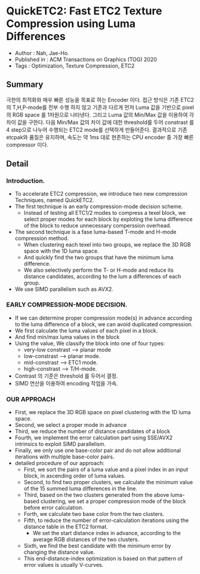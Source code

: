 # QuickETC2: Fast ETC2 Texture Compression using Luma Differences
- Author : Nah, Jae-Ho. 
- Published in : ACM Transactions on Graphics (TOG) 2020
- Tags : Optimization, Texture Compression, ETC2

## Summary
극한의 최적화와 매우 빠른 성능을 목표로 하는 Encoder 이다.
접근 방식은 기존 ETC2 의 T,H,P-mode를 전부 수행 하지 않고 기존과 다르게 먼저 Luma 값을 기반으로 pixel의 RGB space 를 1차원으로 나타낸다. 
그리고 Luma 값의 Min/Max 값을 이용하여 각 차이 값을 구한다. 
다음 Min/Max 값의 차이 값에 대한 threshold를 두어 constrast 를 4 step으로 나누어 수행되는 ETC2 mode를 선택하게 만들어준다. 
결과적으로 기존 etcpak와 품질은 유지하며, 속도는 약 1ms 대로 현존하는 CPU encoder 중 가장 빠른 compressor 이다.

## Detail
### Introduction.
- To accelerate ETC2 compression, we introduce two new compression Techniques, named QuickETC2.
- The first technique is an early compression-mode decision scheme.
    - Instead of testing all ETC1/2 modes to compress a texel block, we select proper modes for each block by exploting the luma difference of the block to reduce unnecessary comperssion overhead.
- The second technique is a fase luma-based T-mode and H-mode compression method.
    - When clustering each texel into two groups, we replace the 3D RGB space with the 1D luma space.
    - And quickly find the two groups that have the minimum luma difference.
    - We also selectively perform the T- or H-mode and reduce its distance candidates, according to the lum a differences of each group.
- We use SIMD parallelism such as AVX2.

### EARLY COMPRESSION-MODE DECISION.
- If we can determine proper compression mode(s) in advance according to the luma difference of a block, we can avoid duplicated compression.
- We first calculate the luma values of each pixel in a block.
- And find min/max luma values in the block
- Using the value, We classify the block into one of four types:
    - very-low constrast --> planar mode
    - low-constrast --> planar mode.
    - mid-constrast --> ETC1 mode.
    - high-constrast --> T/H-mode.
- Contrast 의 기준은 threshold 를 두어서 결정.
- SIMD 연산을 이용하여 encoding 작업을 가속.

### OUR APPROACH
- First, we replace the 3D RGB space on pixel clustering with the 1D luma space.
- Second, we select a proper mode in advance
- Third, we reduce the number of distance candidates of a block
- Fourth, we implement the error calculation part using SSE/AVX2 intrinsics to exploit SIMD parallelism.
- Finally, we only use one base-color pair and do not allow additional iterations with multiple base-color pairs.
- detailed procedure of our approach:
    - First, we sort the pairs of a luma value and a pixel index in an input block, in ascending order of luma values.
    - Second, to find two proper clusters, we calculate the minimum value of the 15 summed luma differences in the line.
    - Third, based on the two clusters generated from the above luma-based clustering, we set a proper compression mode of the block before error calculation.
    - Forth, we calculate two base color from the two clusters.
    - Fifth, to reduce the number of error-calculation iterations using the distance table in the ETC2 format.
        - We set the start distance index in advance, according to the average RGB distances of the two clusters.
    - Sixth, we find the best candidate with the minimum error by changing the distance value.
    - This end-distance-index optimization is based on that pattern of error values is usually V-curves.

